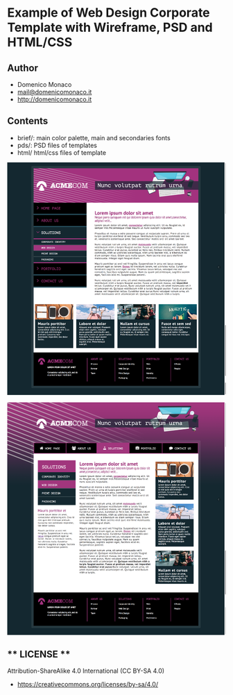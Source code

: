 # Example of Web Design Corporate Template with Wireframe, PSD and HTML/CSS

## **Author**
 * Domenico Monaco
 * mail@domenicomonaco.it
 * http://domenicomonaco.it

## **Contents**
 * brief/: main color palette, main and secondaries fonts
 * pds/: PSD files of templates
 * html/ html/css files of template
 
 ![Solution 1](https://github.com/domenicomonaco/example-psd-to-html-css-template/blob/master/_docs/screen/Solution_1.png?raw=true)
 
 ![Solution 2](https://github.com/domenicomonaco/example-psd-to-html-css-template/blob/master/_docs/screen/Solution_2.png?raw=true)

 ## ** LICENSE **
Attribution-ShareAlike 4.0 International (CC BY-SA 4.0)
 * https://creativecommons.org/licenses/by-sa/4.0/